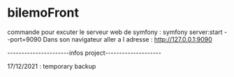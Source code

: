 # bilemoFront
commande pour excuter le serveur web de symfony :
    symfony server:start --port=9090
    Dans son navigateur aller a l adresse : http://127.0.0.1:9090

----------------------infos project--------------------

17/12/2021 : temporary backup 